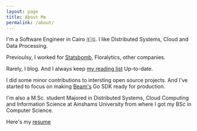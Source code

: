 ```yaml
---
layout: page
title: About Me
permalink: /about/
---
```



I'm a Software Engineer in Cairo 🇪🇬. I like Distributed Systems, Cloud and Data Processing.

Previoulsy, I worked for [Statsbomb](statsbomb.com), Floralytics, other companies.

Rarely, I blog. And I always keep [my reading list](https://github.com/adhaamehab/my-reading-list) Up-to-date. 

I did some minor contributions to intersting open source projects. And I've started to focus on making [Beam's](https://beam.apache.org/) Go SDK ready for production.

I'm also a M.Sc. student Majored in Distributed Systems, Cloud Computing and Information Science at Ainshams University from where I got my BSc in Computer Science.

Here's my [resume](./resume.pdf)
